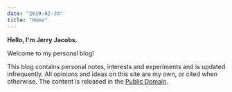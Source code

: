 ```yaml
---
date: "2019-02-24"
title: "Home"
---
```


**Hello, I'm Jerry Jacobs.**

Welcome to my personal blog!

This blog contains personal notes, interests and experiments and is updated infrequently. All opinions and ideas on this site are my own, or cited when otherwise. The content is released in the [Public Domain](https://en.wikipedia.org/wiki/Public_domain).
